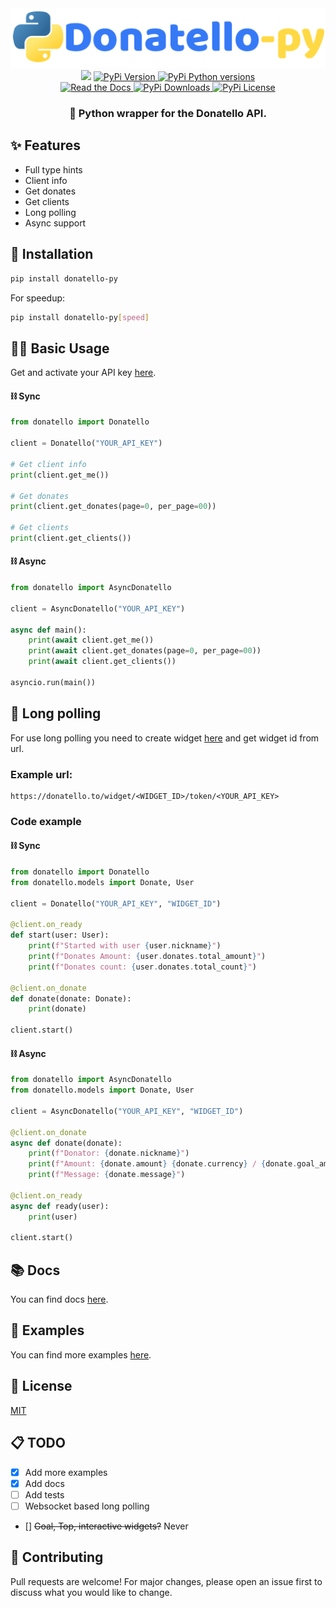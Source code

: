 <div align="center">
<img src=https://raw.githubusercontent.com/hampta/donatello-py/main/assets/logo.png alt="Donatello-py logo" />
<br>
<a href="https://donatello.to/hampta"><img  src="https://img.shields.io/badge/donatello.to-donate-blue?style=for-the-badge" /></a>
<a href="https://pypi.org/project/donatello-py/"> <img   src="https://img.shields.io/pypi/v/donatello-py?style=for-the-badge" alt="PyPi Version" /> </a>
<a href="https://pypi.org/project/donatello-py/"> <img src="https://img.shields.io/pypi/pyversions/donatello-py?style=for-the-badge" alt="PyPi Python versions" /> </a>
<br>
<a href="https://donatello-py.readthedocs.io/en/latest/"> <img   src="https://img.shields.io/readthedocs/donatello-py?style=for-the-badge" alt="Read the Docs" /> </a>
<a href="https://pypi.org/project/donatello-py/"> <img   src="https://img.shields.io/pypi/dm/donatello-py?style=for-the-badge" alt="PyPi Downloads" /> </a>
<a href="https://pypi.org/project/donatello-py/"> <img   src="https://img.shields.io/pypi/l/donatello-py?style=for-the-badge" alt="PyPi License" /> </a>
<h3>🐍 Python wrapper for the Donatello API.</h3>
</div>

## ✨ Features

- Full type hints
- Client info
- Get donates
- Get clients
- Long polling
- Async support

## 🔗 Installation

```bash 
pip install donatello-py
```

For speedup: 
```bash
pip install donatello-py[speed]
```

## 🧑‍🏭 Basic Usage

Get and activate your API key [here](https://donatello.to/panel/doc-api).

#### ⛓️ Sync 

```python
from donatello import Donatello

client = Donatello("YOUR_API_KEY")

# Get client info
print(client.get_me())

# Get donates
print(client.get_donates(page=0, per_page=00))

# Get clients
print(client.get_clients())
```

#### ⛓️ Async

```python
from donatello import AsyncDonatello

client = AsyncDonatello("YOUR_API_KEY")

async def main():
    print(await client.get_me())
    print(await client.get_donates(page=0, per_page=00))
    print(await client.get_clients())

asyncio.run(main())
```

## 🥏 Long polling

For use long polling you need to create widget [here](https://donatello.to/panel/alert-widget) and get widget id from url.

### Example url:

```
https://donatello.to/widget/<WIDGET_ID>/token/<YOUR_API_KEY>
```

### Code example

#### ⛓️ Sync

```python
from donatello import Donatello
from donatello.models import Donate, User

client = Donatello("YOUR_API_KEY", "WIDGET_ID")

@client.on_ready
def start(user: User):
    print(f"Started with user {user.nickname}")
    print(f"Donates Amount: {user.donates.total_amount}")
    print(f"Donates count: {user.donates.total_count}")

@client.on_donate
def donate(donate: Donate):
    print(donate)

client.start()
```

#### ⛓️ Async

```python
from donatello import AsyncDonatello
from donatello.models import Donate, User

client = AsyncDonatello("YOUR_API_KEY", "WIDGET_ID")

@client.on_donate
async def donate(donate):
    print(f"Donator: {donate.nickname}")
    print(f"Amount: {donate.amount} {donate.currency} / {donate.goal_amount} {donate.goal_currency}")
    print(f"Message: {donate.message}")

@client.on_ready
async def ready(user):
    print(user)
    
client.start()
```
## 📚 Docs

You can find docs [here](https://donatello-py.readthedocs.io/en/latest/).

## 📝 Examples

You can find more examples [here](https://github.com/hampta/donatello-py/tree/main/examples).


## 📄 License
[MIT](https://choosealicense.com/licenses/mit/)


## 📋 TODO

- [x] Add more examples
- [x] Add docs
- [ ] Add tests
- [ ] Websocket based long polling

- [] ~~Goal, Top, interactive widgets?~~ Never


## 🤝 Contributing

Pull requests are welcome! For major changes, please open an issue first to discuss what you would like to change.